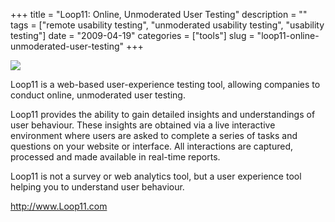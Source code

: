 +++
title = "Loop11: Online, Unmoderated User Testing"
description = ""
tags = ["remote usability testing", "unmoderated usability testing", "usability testing"]
date = "2009-04-19"
categories = ["tools"]
slug = "loop11-online-unmoderated-user-testing"
+++


<div class="tool-screenshot mb1"><a href="http://www.loop11.com/"><img id="bluga-thumbnail-2802" class="bluga-thumbnail custom" src="http://media.konigi.com/bluga/
wt52310f6bdb3c6_custom.jpg"/></a></div><p>Loop11 is a web-based user-experience testing tool, allowing companies to conduct online, unmoderated user testing.</p>
<p>Loop11 provides the ability to gain detailed insights and understandings of user behaviour.  These insights are obtained via a live interactive environment where users are asked to complete a series of tasks and questions on your website or interface.  All interactions are captured, processed and made available in real-time reports.</p>
<p>Loop11 is not a survey or web analytics tool, but a user experience tool helping you to understand user behaviour.</p>
  
<p><a href="http://www.loop11.com/">http://www.Loop11.com</a></p>
      
